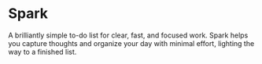 # Spark
A brilliantly simple to-do list for clear, fast, and focused work. Spark helps you capture thoughts and organize your day with minimal effort, lighting the way to a finished list.
